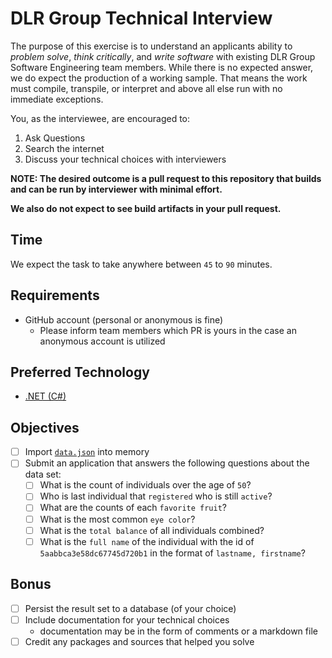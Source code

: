 # DLR Group Technical Interview

The purpose of this exercise is to understand an applicants ability to *problem solve*, *think critically*, and *write software* with existing DLR Group Software Engineering team members. While there is no expected answer, we do expect the production of a working sample. That means the work must compile, transpile, or interpret and above all else run with no immediate exceptions.

You, as the interviewee, are encouraged to:

1. Ask Questions
1. Search the internet
1. Discuss your technical choices with interviewers

**NOTE: The desired outcome is a pull request to this repository that builds and can be run by interviewer with minimal effort.**

**We also do not expect to see build artifacts in your pull request.**

## Time

We expect the task to take anywhere between `45` to `90` minutes.

## Requirements

- GitHub account (personal or anonymous is fine)
  - Please inform team members which PR is yours in the case an anonymous account is utilized

## Preferred Technology

- [.NET (C#)](https://www.microsoft.com/net)

## Objectives

- [ ] Import [`data.json`](data.json) into memory
- [ ] Submit an application that answers the following questions about the data set:
  - [ ] What is the count of individuals over the age of `50`?
  - [ ] Who is last individual that `registered` who is still `active`?
  - [ ] What are the counts of each `favorite fruit`?
  - [ ] What is the most common `eye color`?
  - [ ] What is the `total balance` of all individuals combined?
  - [ ] What is the `full name` of the individual with the id of `5aabbca3e58dc67745d720b1` in the format of `lastname, firstname`?

## Bonus

- [ ] Persist the result set to a database (of your choice)
- [ ] Include documentation for your technical choices
  - documentation may be in the form of comments or a markdown file
- [ ] Credit any packages and sources that helped you solve